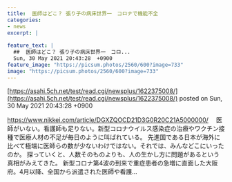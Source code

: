 ```yaml
---
title:  医師はどこ？ 張り子の病床世界一　コロナで機能不全  
categories:
- news
excerpt: |
  
feature_text: |
  ##  医師はどこ？ 張り子の病床世界一　コロ...
  Sun, 30 May 2021 20:43:28  +0900
feature_image: "https://picsum.photos/2560/600?image=733"
image: "https://picsum.photos/2560/600?image=733"
---
```


[https://asahi.5ch.net/test/read.cgi/newsplus/1622375008/](https://asahi.5ch.net/test/read.cgi/newsplus/1622375008/)
posted on Sun, 30 May 2021 20:43:28  +0900

<!--more-->

https://www.nikkei.com/article/DGXZQOCD21D3G0R20C21A5000000/ 　医師がいない。看護師も足りない。新型コロナウイルス感染症の治療やワクチン接種で医療人材の不足が毎日のように叫ばれている。 先進国である日本が海外に比べて極端に医師らの数が少ないわけではない。それでは、みんなどこにいったのか。 探っていくと、人数そのものよりも、人の生かし方に問題があるという真相がみえてきた。 新型コロナ第4波の到来で重症患者の急増に直面した大阪府。4月以降、全国から派遣された医師や看護...
